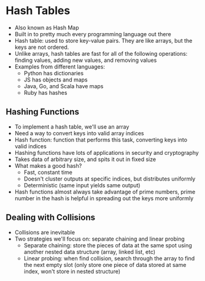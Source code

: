 # Hash Tables

- Also known as Hash Map
- Built in to pretty much every programming language out there
- Hash table: used to store key-value pairs. They are like arrays, but the keys are not ordered.
- Unlike arrays, hash tables are fast for all of the following operations: finding values, adding new values, and removing values
- Examples from different languages:
  - Python has dictionaries
  - JS has objects and maps
  - Java, Go, and Scala have maps
  - Ruby has hashes

## Hashing Functions

- To implement a hash table, we'll use an array
- Need a way to convert keys into valid array indices
- Hash function: function that performs this task, converting keys into valid indices
- Hashing functions have lots of applications in security and cryptography
- Takes data of arbitrary size, and spits it out in fixed size
- What makes a good hash?
  - Fast, constant time
  - Doesn't cluster outputs at specific indices, but distributes uniformly
  - Deterministic (same input yields same output)
- Hash functions almost always take advantage of prime numbers, prime number in the hash is helpful in spreading out the keys more uniformly

## Dealing with Collisions

- Collisions are inevitable
- Two strategies we'll focus on: separate chaining and linear probing
  - Separate chaining: store the pieces of data at the same spot using another nested data structure (array, linked list, etc)
  - Linear probing: when find collision, search through the array to find the next empty slot (only store one piece of data stored at same index, won't store in nested structure)
  